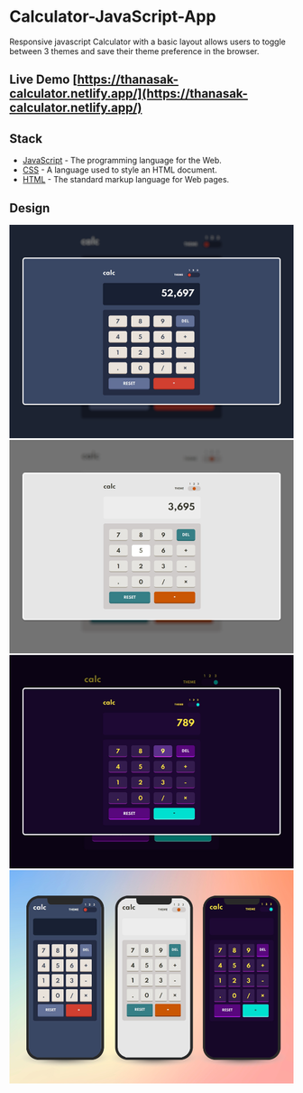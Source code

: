 # Calculator-JavaScript-App

Responsive javascript Calculator with a basic layout allows users to toggle between 3 themes and save their theme preference in the browser.

## Live Demo [https://thanasak-calculator.netlify.app/](https://thanasak-calculator.netlify.app/)

## Stack
- [JavaScript](https://www.javascript.com/) - The programming language for the Web.
- [CSS](https://www.w3schools.com/css/) - A language used to style an HTML document.
- [HTML](https://www.w3schools.com/html/) - The standard markup language for Web pages.

## Design 
![1-Theme](src/design/1.png)
![2-Theme](src/design/2.png)
![3-Theme](src/design/3.png)
![Mobile-Design](src/design/mobile.png) 